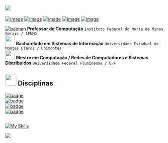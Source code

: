 # <a href="https://github.com/adrianoifnmg"><img src="https://github.com/adrianoifnmg/adrianoifnmg/blob/main/icons/logo.png"></a>

[![image](https://img.shields.io/badge/Instagram-BF31A2?style=for-the-badge&logo=instagram&logoColor=white)](https://www.instagram.com/adrianoantunesp/) [![image](https://img.shields.io/badge/Facebook-1877F2?style=for-the-badge&logo=facebook&logoColor=white)](https://www.facebook.com/adrianoantunesp/) [![image](https://img.shields.io/badge/YouTube-FF0000?style=for-the-badge&logo=youtube&logoColor=white)](https://www.youtube.com/@estruturasdedadosi9960) [![image](https://img.shields.io/badge/LinkedIn-1E8293?style=for-the-badge&logo=linkedin&logoColor=white)](https://www.linkedin.com/in/adrianoantunesp/)
[![image](https://img.shields.io/static/v1?label=&message=LATTES&color=1c4428&logo=Letterboxd&style=for-the-badge&logoColor=white)](http://lattes.cnpq.br/6880454931131515)

[![batman](https://github.com/mlteal/custom-emoji/blob/master/batman.gif)](#) **Professor de Computação** ` Instituto Federal do Norte de Minas Gerais / IFNMG ` <br />
[<img src="https://github.com/mlteal/custom-emoji/blob/master/woohoo.gif" width="30" height="30">](#) **Bacharelado em Sistemas de Informação** ` Universidade Estadual de Montes Claros / Unimontes ` <br />
[<img src="https://github.com/mlteal/custom-emoji/blob/master/penguin-dance.gif" width="30" height="28">](#) **Mestre em Computação / Redes de Computadores e Sistemas Distribuídos** ` Universidade Federal Fluminense / UFF `

## [<img src="https://github.com/adrianoifnmg/adrianoifnmg/blob/main/icons/vader3.gif" height="35">](#) Disciplinas 

[![badge](https://img.shields.io/badge/_SISTEMAS_DE_INFORMAÇÃO_-_ESTRUTURAS_DE_DADOS_1_-21842e)](https://github.com/adrianoifnmg/EstruturasDeDados1)
<br />
[![badge](https://img.shields.io/badge/_SISTEMAS_DE_INFORMAÇÃO_-_ADMINISTRAÇÃO_DE_REDES_-21842e)](https://github.com/adrianoifnmg/AdministracaoRedes)
<br />
[![badge](https://img.shields.io/badge/_SISTEMAS_DE_INFORMAÇÃO_-_REDES_DE_COMPUTADORES_-E7ECF0)](#)
<br />
[![badge](https://img.shields.io/badge/_SISTEMAS_DE_INFORMAÇÃO_-_SISTEMAS_DISTRIBUÍDOS_-E7ECF0)](#)

## 

[![My Skills](https://skillicons.dev/icons?i=devto,linux,py,c,js,php,mysql,bash,vscode,docker,git&theme=light)](#)


<a href="#"><img src="https://github.com/adrianoifnmg/adrianoifnmg/blob/main/icons/dino.gif" align="center"></a>
